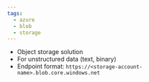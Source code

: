 ```yaml
---
tags:
  - azure
  - blob
  - storage
---
```

- Object storage solution
- For unstructured data (text, binary)
- Endpoint format: `https://<storage-account-name>.blob.core.windows.net`